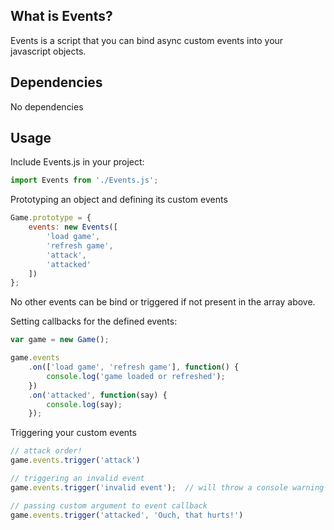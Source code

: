 What is Events?
--------------------------------------
Events is a script that you can bind async custom events into your javascript objects.


Dependencies
--------------------------------------
No dependencies


Usage
----------------------------

Include Events.js in your project:

```javascript
import Events from './Events.js';
```

Prototyping an object and defining its custom events

```javascript
Game.prototype = {
    events: new Events([
        'load game',
        'refresh game',
        'attack',
        'attacked'
    ])
};
```

No other events can be bind or triggered if not present in the array above.


Setting callbacks for the defined events:

```javascript
var game = new Game();

game.events
    .on(['load game', 'refresh game'], function() {
		console.log('game loaded or refreshed');
	})
	.on('attacked', function(say) {
		console.log(say);
	});
```

Triggering your custom events

```javascript
// attack order!
game.events.trigger('attack')

// triggering an invalid event
game.events.trigger('invalid event');  // will throw a console warning

// passing custom argument to event callback
game.events.trigger('attacked', 'Ouch, that hurts!')
```

